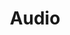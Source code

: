 ---
weight: 999
title: "Audio"
description: "All utilities related to audio."
icon: "volume_up"
draft: false
toc: true
---